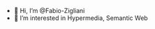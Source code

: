 - 👋 Hi, I’m @Fabio-Zigliani
- 👀 I’m interested in Hypermedia, Semantic Web

<!---
Fabio-Zigliani/Fabio-Zigliani is a ✨ special ✨ repository because its `README.md` (this file) appears on your GitHub profile.
You can click the Preview link to take a look at your changes.
--->
